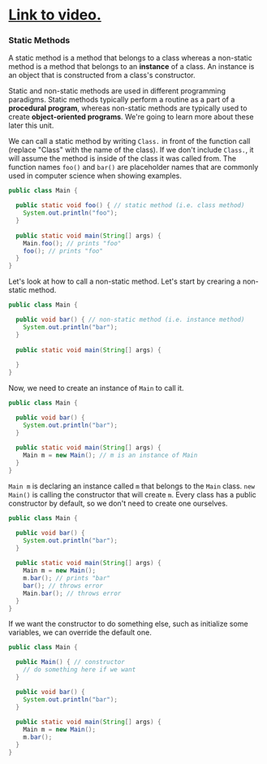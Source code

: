# [Link to video.](https://www.youtube.com/watch?v=Fi_XNLx4cN4&list=PLVD25niNi0Bklbh7Po--kFFLXFxxoIDUJ)


### Static Methods

A static method is a method that belongs to a class whereas a non-static method is a method that belongs to an **instance** of a class. An instance is an object that is constructed from a class's constructor. 

Static and non-static methods are used in different programming paradigms. Static methods typically perform a routine as a part of a **procedural program**, whereas non-static methods are typically used to create **object-oriented programs**. We're going to learn more about these later this unit.

We can call a static method by writing `Class.` in front of the function call (replace "Class" with the name of the class). If we don't include `Class.`, it will assume the method is inside of the class it was called from. The function names `foo()` and `bar()` are placeholder names that are commonly used in computer science when showing examples.

```java
public class Main {

  public static void foo() { // static method (i.e. class method)
    System.out.println("foo");
  }
	
  public static void main(String[] args) {
    Main.foo(); // prints "foo"    
    foo(); // prints "foo"
  }
} 
```

Let's look at how to call a non-static method. Let's start by crearing a non-static method.

```java
public class Main {

  public void bar() { // non-static method (i.e. instance method)
    System.out.println("bar");
  }
  
  public static void main(String[] args) {
  
  }
} 
```

Now, we need to create an instance of `Main` to call it.

```java
public class Main {

  public void bar() { 
    System.out.println("bar");
  }
  
  public static void main(String[] args) {
    Main m = new Main(); // m is an instance of Main
  }
} 
```

`Main m` is declaring an instance called `m` that belongs to the `Main` class. `new Main()` is calling the constructor that will create `m`. Every class has a public constructor by default, so we don't need to create one ourselves.


```java
public class Main {

  public void bar() { 
    System.out.println("bar");
  }
  
  public static void main(String[] args) {
    Main m = new Main();
    m.bar(); // prints "bar"
    bar(); // throws error
    Main.bar(); // throws error
  }
} 
```

If we want the constructor to do something else, such as initialize some variables, we can override the default one.


```java
public class Main {

  public Main() { // constructor
    // do something here if we want
  }

  public void bar() { 
    System.out.println("bar");
  }
  
  public static void main(String[] args) {
    Main m = new Main();
    m.bar(); 
  }
} 
```
